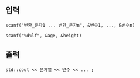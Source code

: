 ## 입력
`scanf("변환_문자1 ... 변환_문자n", &변수1, ..., &변수n)`
```angular2html
scanf("%d%lf", &age, &height)
```

## 출력
`std::cout << 문자열 << 변수 << ... ;`
```

```
